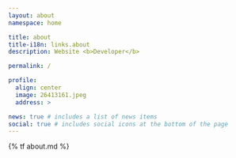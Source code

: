 ```yaml
---
layout: about
namespace: home

title: about
title-i18n: links.about
description: Website <b>Developer</b>

permalink: /

profile:
  align: center
  image: 26413161.jpeg
  address: >

news: true # includes a list of news items
social: true # includes social icons at the bottom of the page
---
```


{% tf about.md %}
